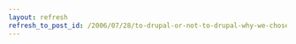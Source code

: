 ```yaml
---
layout: refresh
refresh_to_post_id: /2006/07/28/to-drupal-or-not-to-drupal-why-we-chose-not-to-use-drupal-for-a-photo-shop
---
```

